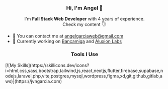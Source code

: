 <h3 align="center"> Hi, I'm Angel 👋 </h3>
<p align="center">I'm <strong>Full Stack Web Developer</strong> with 4 years of experience.<br />Check my content 👇!</p>

- 📧 You can contact me at angelgarciaweb@gmail.com
- 💼 Currently working on [Bancamiga](https://www.bancamiga.com/) and [Aluxion Labs](https://aluxion.com/)

<h3 align="center"> Tools I Use </h3>
[![My Skills](https://skillicons.dev/icons?i=html,css,sass,bootstrap,tailwind,js,react,nextjs,flutter,firebase,supabase,nodejs,laravel,php,vite,postgres,mysql,wordpress,figma,xd,git,github,gitlab,aws)](https://jvngarcia.com)
